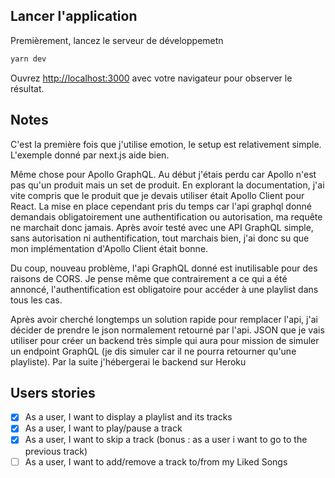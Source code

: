 ## Lancer l'application

Premièrement, lancez le serveur de développemetn

```bash
yarn dev
```

Ouvrez [http://localhost:3000](http://localhost:3000) avec votre navigateur pour observer le résultat.

## Notes

C'est la première fois que j'utilise emotion, le setup est relativement simple. L'exemple donné par next.js aide bien.

Même chose pour Apollo GraphQL. Au début j'étais perdu car Apollo n'est pas qu'un produit mais un set de produit. En explorant la documentation, j'ai vite compris que le produit que je devais utiliser était Apollo Client pour React. La mise en place cependant pris du temps car l'api graphql donné demandais obligatoirement une authentification ou autorisation, ma requête ne marchait donc jamais. Après avoir testé avec une API GraphQL simple, sans autorisation ni authentification, tout marchais bien, j'ai donc su que mon implémentation d'Apollo Client était bonne.

Du coup, nouveau problème, l'api GraphQL donné est inutilisable pour des raisons de CORS. Je pense même que contrairement a ce qui a été annoncé, l'authentification est obligatoire pour accéder à une playlist dans tous les cas.

Après avoir cherché longtemps un solution rapide pour remplacer l'api, j'ai décider de prendre le json normalement retourné par l'api. JSON que je vais utiliser pour créer un backend très simple qui aura pour mission de simuler un endpoint GraphQL (je dis simuler car il ne pourra retourner qu'une playliste). Par la suite j'hébergerai le backend sur Heroku

## Users stories

- [x] As a user, I want to display a playlist and its tracks
- [x] As a user, I want to play/pause a track
- [x] As a user, I want to skip a track (bonus : as a user i want to go to the previous track)
- [ ] As a user, I want to add/remove a track to/from my Liked Songs